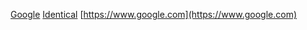[Google](https://www.google.com)
[Identical](https://www.google.com)
[https://www.google.com](https://www.google.com)